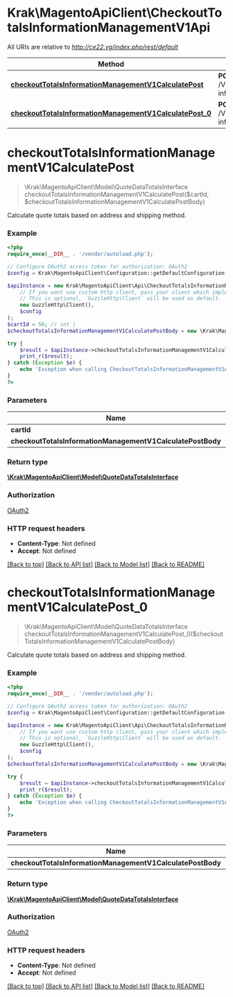 # Krak\MagentoApiClient\CheckoutTotalsInformationManagementV1Api

All URIs are relative to *http://ce22.vg/index.php/rest/default*

Method | HTTP request | Description
------------- | ------------- | -------------
[**checkoutTotalsInformationManagementV1CalculatePost**](CheckoutTotalsInformationManagementV1Api.md#checkoutTotalsInformationManagementV1CalculatePost) | **POST** /V1/carts/{cartId}/totals-information | 
[**checkoutTotalsInformationManagementV1CalculatePost_0**](CheckoutTotalsInformationManagementV1Api.md#checkoutTotalsInformationManagementV1CalculatePost_0) | **POST** /V1/carts/mine/totals-information | 


# **checkoutTotalsInformationManagementV1CalculatePost**
> \Krak\MagentoApiClient\Model\QuoteDataTotalsInterface checkoutTotalsInformationManagementV1CalculatePost($cartId, $checkoutTotalsInformationManagementV1CalculatePostBody)



Calculate quote totals based on address and shipping method.

### Example
```php
<?php
require_once(__DIR__ . '/vendor/autoload.php');

// Configure OAuth2 access token for authorization: OAuth2
$config = Krak\MagentoApiClient\Configuration::getDefaultConfiguration()->setAccessToken('YOUR_ACCESS_TOKEN');

$apiInstance = new Krak\MagentoApiClient\Api\CheckoutTotalsInformationManagementV1Api(
    // If you want use custom http client, pass your client which implements `GuzzleHttp\ClientInterface`.
    // This is optional, `GuzzleHttp\Client` will be used as default.
    new GuzzleHttp\Client(),
    $config
);
$cartId = 56; // int | 
$checkoutTotalsInformationManagementV1CalculatePostBody = new \Krak\MagentoApiClient\Model\CheckoutTotalsInformationManagementV1CalculatePostBody(); // \Krak\MagentoApiClient\Model\CheckoutTotalsInformationManagementV1CalculatePostBody | 

try {
    $result = $apiInstance->checkoutTotalsInformationManagementV1CalculatePost($cartId, $checkoutTotalsInformationManagementV1CalculatePostBody);
    print_r($result);
} catch (Exception $e) {
    echo 'Exception when calling CheckoutTotalsInformationManagementV1Api->checkoutTotalsInformationManagementV1CalculatePost: ', $e->getMessage(), PHP_EOL;
}
?>
```

### Parameters

Name | Type | Description  | Notes
------------- | ------------- | ------------- | -------------
 **cartId** | **int**|  |
 **checkoutTotalsInformationManagementV1CalculatePostBody** | [**\Krak\MagentoApiClient\Model\CheckoutTotalsInformationManagementV1CalculatePostBody**](../Model/CheckoutTotalsInformationManagementV1CalculatePostBody.md)|  | [optional]

### Return type

[**\Krak\MagentoApiClient\Model\QuoteDataTotalsInterface**](../Model/QuoteDataTotalsInterface.md)

### Authorization

[OAuth2](../../README.md#OAuth2)

### HTTP request headers

 - **Content-Type**: Not defined
 - **Accept**: Not defined

[[Back to top]](#) [[Back to API list]](../../README.md#documentation-for-api-endpoints) [[Back to Model list]](../../README.md#documentation-for-models) [[Back to README]](../../README.md)

# **checkoutTotalsInformationManagementV1CalculatePost_0**
> \Krak\MagentoApiClient\Model\QuoteDataTotalsInterface checkoutTotalsInformationManagementV1CalculatePost_0($checkoutTotalsInformationManagementV1CalculatePostBody)



Calculate quote totals based on address and shipping method.

### Example
```php
<?php
require_once(__DIR__ . '/vendor/autoload.php');

// Configure OAuth2 access token for authorization: OAuth2
$config = Krak\MagentoApiClient\Configuration::getDefaultConfiguration()->setAccessToken('YOUR_ACCESS_TOKEN');

$apiInstance = new Krak\MagentoApiClient\Api\CheckoutTotalsInformationManagementV1Api(
    // If you want use custom http client, pass your client which implements `GuzzleHttp\ClientInterface`.
    // This is optional, `GuzzleHttp\Client` will be used as default.
    new GuzzleHttp\Client(),
    $config
);
$checkoutTotalsInformationManagementV1CalculatePostBody = new \Krak\MagentoApiClient\Model\CheckoutTotalsInformationManagementV1CalculatePostBody1(); // \Krak\MagentoApiClient\Model\CheckoutTotalsInformationManagementV1CalculatePostBody1 | 

try {
    $result = $apiInstance->checkoutTotalsInformationManagementV1CalculatePost_0($checkoutTotalsInformationManagementV1CalculatePostBody);
    print_r($result);
} catch (Exception $e) {
    echo 'Exception when calling CheckoutTotalsInformationManagementV1Api->checkoutTotalsInformationManagementV1CalculatePost_0: ', $e->getMessage(), PHP_EOL;
}
?>
```

### Parameters

Name | Type | Description  | Notes
------------- | ------------- | ------------- | -------------
 **checkoutTotalsInformationManagementV1CalculatePostBody** | [**\Krak\MagentoApiClient\Model\CheckoutTotalsInformationManagementV1CalculatePostBody1**](../Model/CheckoutTotalsInformationManagementV1CalculatePostBody1.md)|  | [optional]

### Return type

[**\Krak\MagentoApiClient\Model\QuoteDataTotalsInterface**](../Model/QuoteDataTotalsInterface.md)

### Authorization

[OAuth2](../../README.md#OAuth2)

### HTTP request headers

 - **Content-Type**: Not defined
 - **Accept**: Not defined

[[Back to top]](#) [[Back to API list]](../../README.md#documentation-for-api-endpoints) [[Back to Model list]](../../README.md#documentation-for-models) [[Back to README]](../../README.md)

